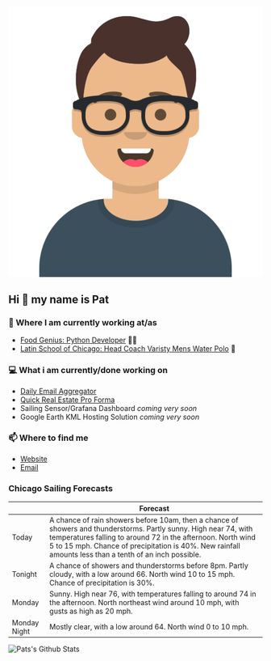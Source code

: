 [![Social banner for p-j-falconer](https://raw.githubusercontent.com/P-J-FALCONER/P-J-FALCONER/master/assets/avataaars.svg)](https://patfalconer.com/)
## Hi :wave: my name is Pat

### 💼 Where I am currently working at/as
- [Food Genius: Python Developer](https://getfoodgenius.com/) 🍔🐍
- [Latin School of Chicago: Head Coach Varisty Mens Water Polo](https://www.latinschool.org/) 🤽


### 💻 What i am currently/done working on
 - [Daily Email Aggregator](https://github.com/P-J-FALCONER/dott_daily_mail)
 - [Quick Real Estate Pro Forma](https://github.com/P-J-FALCONER/henry)
 - Sailing Sensor/Grafana Dashboard *coming very soon*
 - Google Earth KML Hosting Solution *coming very soon*

### 📫 Where to find me
 - [Website](https://patfalconer.com/)
 - [Email](mailto:patrick.j.falconer@gmail.com)


### Chicago Sailing Forecasts
|   | Forecast  |
|---|---|
| Today | A chance of rain showers before 10am, then a chance of showers and thunderstorms. Partly sunny. High near 74, with temperatures falling to around 72 in the afternoon. North wind 5 to 15 mph. Chance of precipitation is 40%. New rainfall amounts less than a tenth of an inch possible. |
| Tonight | A chance of showers and thunderstorms before 8pm. Partly cloudy, with a low around 66. North wind 10 to 15 mph. Chance of precipitation is 30%. |
| Monday | Sunny. High near 76, with temperatures falling to around 74 in the afternoon. North northeast wind around 10 mph, with gusts as high as 20 mph. |
| Monday Night | Mostly clear, with a low around 64. North wind 0 to 10 mph. |

![Pats's Github Stats](https://github-readme-stats.vercel.app/api?username=p-j-falconer&show_icons=true&theme=radical)
